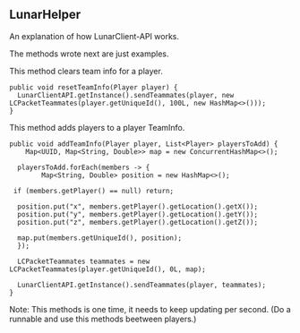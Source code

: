 ## LunarHelper
An explanation of how LunarClient-API works.

The methods wrote next are just examples.

This method clears team info for a player.
    
    public void resetTeamInfo(Player player) {
      LunarClientAPI.getInstance().sendTeammates(player, new LCPacketTeammates(player.getUniqueId(), 100L, new HashMap<>()));
    }
  
This method adds players to a player TeamInfo.

    public void addTeamInfo(Player player, List<Player> playersToAdd) {  
        Map<UUID, Map<String, Double>> map = new ConcurrentHashMap<>();  
      
      playersToAdd.forEach(members -> {  
            Map<String, Double> position = new HashMap<>();  
      
     if (members.getPlayer() == null) return;  
      
      position.put("x", members.getPlayer().getLocation().getX());  
      position.put("y", members.getPlayer().getLocation().getY());  
      position.put("z", members.getPlayer().getLocation().getZ());  
      
      map.put(members.getUniqueId(), position);  
      });  
      
      LCPacketTeammates teammates = new LCPacketTeammates(player.getUniqueId(), 0L, map);  
      
      LunarClientAPI.getInstance().sendTeammates(player, teammates);  
    }

Note: This methods is one time, it needs to keep updating per second. (Do a runnable and use this methods beetween players.)


